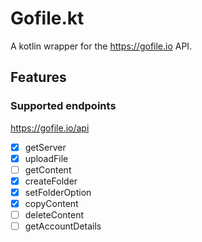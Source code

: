 # Gofile.kt

A kotlin wrapper for the https://gofile.io API.

## Features

### Supported endpoints

https://gofile.io/api

- [x] getServer
- [x] uploadFile
- [ ] getContent
- [x] createFolder
- [x] setFolderOption
- [x] copyContent
- [ ] deleteContent
- [ ] getAccountDetails
